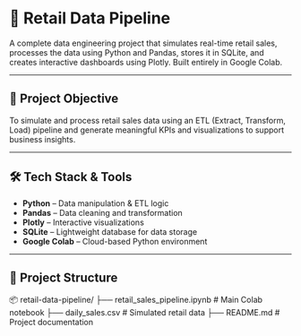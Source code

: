 # 🛒 Retail Data Pipeline

A complete data engineering project that simulates real-time retail sales, processes the data using Python and Pandas, stores it in SQLite, and creates interactive dashboards using Plotly. Built entirely in Google Colab.

---

## 🚀 Project Objective

To simulate and process retail sales data using an ETL (Extract, Transform, Load) pipeline and generate meaningful KPIs and visualizations to support business insights.

---

## 🛠️ Tech Stack & Tools

- **Python** – Data manipulation & ETL logic  
- **Pandas** – Data cleaning and transformation  
- **Plotly** – Interactive visualizations  
- **SQLite** – Lightweight database for data storage  
- **Google Colab** – Cloud-based Python environment  

---
## 📁 Project Structure

📦 retail-data-pipeline/
├── retail_sales_pipeline.ipynb # Main Colab notebook
├── daily_sales.csv # Simulated retail data 
├── README.md # Project documentation
